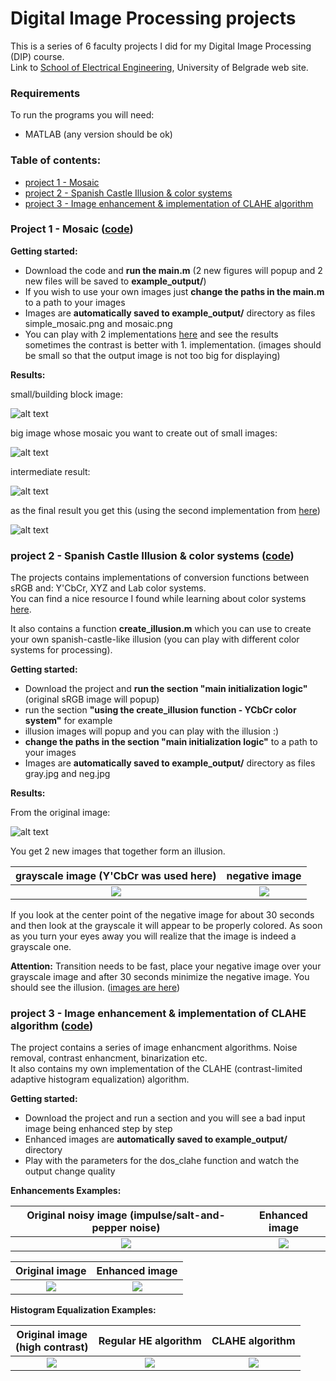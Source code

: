 # Digital Image Processing projects
This is a series of 6 faculty projects I did for my Digital Image Processing (DIP) course. <br />
Link to [School of Electrical Engineering](https://www.etf.bg.ac.rs/), University of Belgrade web site.

### Requirements
To run the programs you will need:
* MATLAB (any version should be ok)

### Table of contents:
- [project 1 - Mosaic](#toc_1)
- [project 2 - Spanish Castle Illusion & color systems](#toc_2)
- [project 3 - Image enhancement & implementation of CLAHE algorithm](#toc_3)

### <h3 id="toc_1">Project 1 - Mosaic ([code](https://github.com/gordicaleksa/digital-image-processing/blob/master/project1/))</h3> 

**Getting started:**

* Download the code and **run the main.m** (2 new figures will popup and 2 new files will be saved to **example_output/**)
* If you wish to use your own images just **change the paths in the main.m** to a path to your images
* Images are **automatically saved to example_output/** directory as files simple_mosaic.png and mosaic.png 
* You can play with 2 implementations [here](https://github.com/gordicaleksa/digital-image-processing/blob/master/project1/create_mosaic.m) and see the results sometimes the contrast is better with 1. implementation.
(images should be small so that the output image is not too big for displaying)

**Results:**

small/building block image:

![alt text](https://github.com/gordicaleksa/digital-image-processing/blob/master/project1/example_input/cartman.png)

big image whose mosaic you want to create out of small images:

![alt text](https://github.com/gordicaleksa/digital-image-processing/blob/master/project1/example_input/mona_lisa.png)

intermediate result:

![alt text](https://github.com/gordicaleksa/digital-image-processing/blob/master/project1/example_output/simple_mosaic.png)

as the final result you get this (using the second implementation from [here](https://github.com/gordicaleksa/digital-image-processing/blob/master/project1/create_mosaic.m))

![alt text](https://github.com/gordicaleksa/digital-image-processing/blob/master/project1/example_output/mosaic.png)

### <h3 id="toc_2">project 2 - Spanish Castle Illusion & color systems ([code](https://github.com/gordicaleksa/digital-image-processing/blob/master/project2/))</h3>

The projects contains implementations of conversion functions between sRGB and: Y'CbCr, XYZ and Lab color systems. <br />
You can find a nice resource I found while learning about color systems [here](https://www.youtube.com/watch?v=iDsrzKDB_tA).

It also contains a function **create_illusion.m** which you can use to create your own spanish-castle-like illusion (you can play with different color systems for processing).

**Getting started:**

* Download the project and **run the section "main initialization logic"** (original sRGB image will popup)
* run the section **"using the create_illusion function - YCbCr color system"** for example
* illusion images will popup and you can play with the illusion :) 
* **change the paths in the section "main initialization logic"** to a path to your images
* Images are **automatically saved to example_output/** directory as files gray.jpg and neg.jpg 

**Results:**

From the original image:

![alt text](https://github.com/gordicaleksa/digital-image-processing/blob/master/project2/example_input/parrots.jpg)

You get 2 new images that together form an illusion.

grayscale image (Y'CbCr was used here)         |  negative image
:-------------------------:|:-------------------------:
![](https://github.com/gordicaleksa/digital-image-processing/blob/master/project2/example_output/gray.jpg)  |  ![](https://github.com/gordicaleksa/digital-image-processing/blob/master/project2/example_output/neg.jpg)

If you look at the center point of the negative image for about 30 seconds and then look at the grayscale it will appear to be properly colored. As soon as you turn your eyes away you will realize that the image is indeed a grayscale one. 

**Attention:** Transition needs to be fast, place your negative image over your grayscale image and after 30 seconds minimize the negative image. You should see the illusion. ([images are here](https://github.com/gordicaleksa/digital-image-processing/blob/master/project2/example_output/))

### <h3 id="toc_3">project 3 - Image enhancement & implementation of CLAHE algorithm ([code](https://github.com/gordicaleksa/digital-image-processing/blob/master/project3/))</h3>

The project contains a series of image enhancment algorithms. Noise removal, contrast enhancment, binarization etc. <br />
It also contains my own implementation of the CLAHE (contrast-limited adaptive histogram equalization) algorithm.

**Getting started:**

* Download the project and run a section and you will see a bad input image being enhanced step by step
* Enhanced images are **automatically saved to example_output/** directory 
* Play with the parameters for the dos_clahe function and watch the output change quality

**Enhancements Examples:**

Original noisy image (impulse/salt-and-pepper noise)           |  Enhanced image
:-------------------------:|:-------------------------:
![](https://github.com/gordicaleksa/digital-image-processing/blob/master/project3/example_input/enigma.png)  |  ![](https://github.com/gordicaleksa/digital-image-processing/blob/master/project3/example_output/enigma_out.jpg)

Original image           |  Enhanced image
:-------------------------:|:-------------------------:
![](https://github.com/gordicaleksa/digital-image-processing/blob/master/project3/example_input/text_stripes.png)  |  ![](https://github.com/gordicaleksa/digital-image-processing/blob/master/project3/example_output/binarization.png)

**Histogram Equalization Examples:**

Original image <br /> (high contrast)           |  Regular HE algorithm  |       CLAHE algorithm
:-------------------------:|:-------------------------:|:-------------------------:
![](https://github.com/gordicaleksa/digital-image-processing/blob/master/project3/example_input/mars_moon.png)  |  ![](https://github.com/gordicaleksa/digital-image-processing/blob/master/project3/example_output/mars_clahe_he.jpg) | ![](https://github.com/gordicaleksa/digital-image-processing/blob/master/project3/example_output/mars_clahe_best.jpg) 
